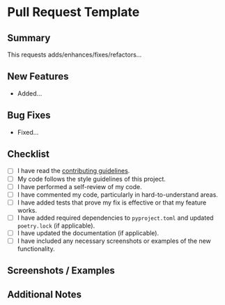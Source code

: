 # Pull Request Template

## Summary

<!-- 
Include a summary of the changes made in this pull request. 
Describe the purpose of the changes and any relevant context.
If this pull request addresses an issue, please link to it here. For example:
- Closes #123
- Related to #456
-->

This requests adds/enhances/fixes/refactors...

## New Features

<!-- 
Describe new features added in this request if applicable. Use bullet points. For example:
- Added a modal component
- Stat card gained a new `size` argument
If there are none, type "No new features".
-->

- Added...

## Bug Fixes

<!-- 
Describe bug fixes implemented in this request if applicable. Use bullet points. For example:
- Fixed checkbox responsiveness issue
- Resolved the issue that prevented author card from rendering in IE
If there are none, type "No bug fixes".
-->

- Fixed...

## Checklist

<!-- 
Ensure your pull request meets the following criteria:
-->

- [ ] I have read the [contributing guidelines](../README.md#contributing).
- [ ] My code follows the style guidelines of this project.
- [ ] I have performed a self-review of my code.
- [ ] I have commented my code, particularly in hard-to-understand areas.
- [ ] I have added tests that prove my fix is effective or that my feature works.
- [ ] I have added required dependencies to `pyproject.toml` and updated `poetry.lock` (if applicable).
- [ ] I have updated the documentation (if applicable).
- [ ] I have included any necessary screenshots or examples of the new functionality.

## Screenshots / Examples

<!-- 
If applicable, please provide screenshots or examples of the new functionality or changes made.
This is especially important for UI changes.
-->

## Additional Notes

<!-- 
Any additional information that may be helpful for the reviewers, such as:
- Any dependencies that need to be installed
- Any known issues or limitations
- Future improvements or features planned
-->

<!-- 
Thank you for your contribution! We appreciate your effort in making this project better.
-->
